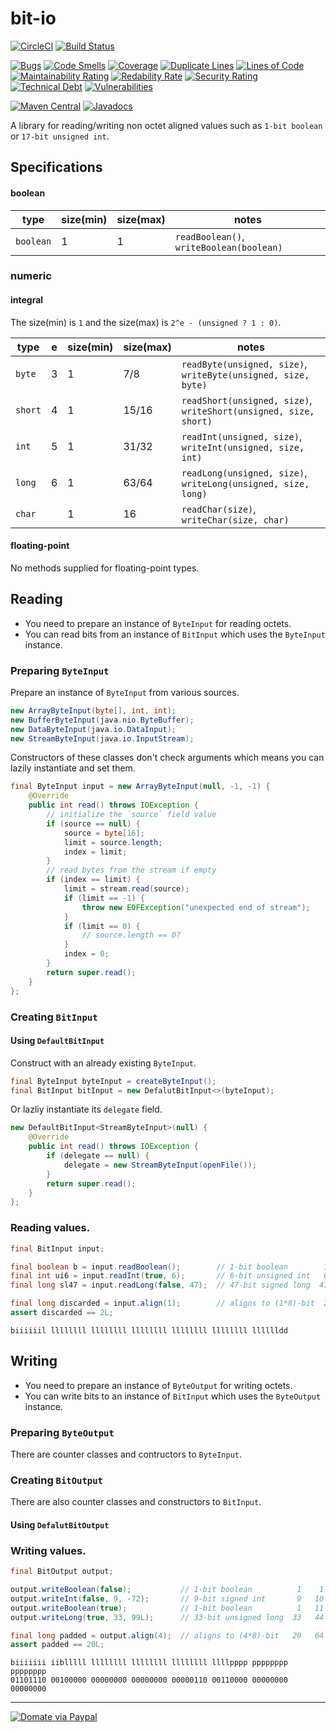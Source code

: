 bit-io
======
[![CircleCI](https://circleci.com/gh/jinahya/bit-io/tree/develop.svg?style=svg)](https://circleci.com/gh/jinahya/bit-io/tree/develop)
[![Build Status](https://travis-ci.org/jinahya/bit-io.svg?branch=develop)](https://travis-ci.org/jinahya/bit-io)

[![Bugs](https://sonarcloud.io/api/project_badges/measure?project=com.github.jinahya%3Abit-io%3Adevelop&metric=bugs)](https://sonarcloud.io/component_measures?id=com.github.jinahya%3Abit-io%3Adevelop&metric=bugs)
[![Code Smells](https://sonarcloud.io/api/project_badges/measure?project=com.github.jinahya%3Abit-io%3Adevelop&metric=code_smells)](https://sonarcloud.io/component_measures?id=com.github.jinahya%3Abit-io%3Adevelop&metric=code_smells)
[![Coverage](https://sonarcloud.io/api/project_badges/measure?project=com.github.jinahya%3Abit-io%3Adevelop&metric=coverage)](https://sonarcloud.io/component_measures?id=com.github.jinahya%3Abit-io%3Adevelop&metric=Coverage)
[![Duplicate Lines](https://sonarcloud.io/api/project_badges/measure?project=com.github.jinahya%3Abit-io%3Adevelop&metric=duplicated_lines_density)](https://sonarcloud.io/component_measures?id=com.github.jinahya%3Abit-io%3Adevelop&metric=Duplications)
[![Lines of Code](https://sonarcloud.io/api/project_badges/measure?project=com.github.jinahya%3Abit-io%3Adevelop&metric=ncloc)](https://sonarcloud.io/component_measures?id=com.github.jinahya%3Abit-io%3Adevelop&metric=ncloc)
[![Maintainability Rating](https://sonarcloud.io/api/project_badges/measure?project=com.github.jinahya%3Abit-io%3Adevelop&metric=sqale_rating)](https://sonarcloud.io/component_measures?id=com.github.jinahya%3Abit-io%3Adevelop&metric=sqale_rating)
[![Redability Rate](https://sonarcloud.io/api/project_badges/measure?project=com.github.jinahya%3Abit-io%3Adevelop&metric=reliability_rating)](https://sonarcloud.io/component_measures?id=com.github.jinahya%3Abit-io%3Adevelop&metric=Reliability)
[![Security Rating](https://sonarcloud.io/api/project_badges/measure?project=com.github.jinahya%3Abit-io%3Adevelop&metric=security_rating)](https://sonarcloud.io/component_measures?id=com.github.jinahya%3Abit-io%3Adevelop&metric=Security)
[![Technical Debt](https://sonarcloud.io/api/project_badges/measure?project=com.github.jinahya%3Abit-io%3Adevelop&metric=sqale_index)](https://sonarcloud.io/component_measures?id=com.github.jinahya%3Abit-io%3Adevelop&metric=Maintainability)
[![Vulnerabilities](https://sonarcloud.io/api/project_badges/measure?project=com.github.jinahya%3Abit-io%3Adevelop&metric=vulnerabilities)](https://sonarcloud.io/component_measures?id=com.github.jinahya%3Abit-io%3Adevelop&metric=vulnerabilities)

[![Maven Central](https://img.shields.io/maven-central/v/com.github.jinahya/bit-io.svg)](http://search.maven.org/#search%7Cga%7C1%7Ca%3A%22bit-io%22)
[![Javadocs](http://www.javadoc.io/badge/com.github.jinahya/bit-io.svg)](http://www.javadoc.io/doc/com.github.jinahya/bit-io)

A library for reading/writing non octet aligned values such as `1-bit boolean` or `17-bit unsigned int`.

## Specifications

#### boolean

|type     |size(min)|size(max)|notes|
|---------|---------|---------|-----|
|`boolean`|1        |1        |`readBoolean()`, `writeBoolean(boolean)`|

### numeric

#### integral

The size(min) is `1` and the size(max) is `2^e - (unsigned ? 1 : 0)`.

|type   |e  |size(min)|size(max)|notes
|-------|---|---------|---------|-----
|`byte` |3  |1        |7/8      |`readByte(unsigned, size)`, `writeByte(unsigned, size, byte)`|
|`short`|4  |1        |15/16    |`readShort(unsigned, size)`, `writeShort(unsigned, size, short)`|
|`int`  |5  |1        |31/32    |`readInt(unsigned, size)`, `writeInt(unsigned, size, int)`|
|`long` |6  |1        |63/64    |`readLong(unsigned, size)`, `writeLong(unsigned, size, long)`|
|`char` |   |1        |16       |`readChar(size)`, `writeChar(size, char)`|

#### floating-point

No methods supplied for floating-point types.

## Reading

* You need to prepare an instance of `ByteInput` for reading octets.
* You can read bits from an instance of `BitInput` which uses the `ByteInput` instance.

### Preparing `ByteInput`

Prepare an instance of `ByteInput` from various sources.

````java
new ArrayByteInput(byte[], int, int);
new BufferByteInput(java.nio.ByteBuffer);
new DataByteInput(java.io.DataInput);
new StreamByteInput(java.io.InputStream);
````

Constructors of these classes don't check arguments which means you can lazily instantiate and set them.

```java
final ByteInput input = new ArrayByteInput(null, -1, -1) {
    @Override
    public int read() throws IOException {
        // initialize the `source` field value
        if (source == null) {
            source = byte[16];
            limit = source.length;
            index = limit;
        }
        // read bytes from the stream if empty
        if (index == limit) {
            limit = stream.read(source);
            if (limit == -1) {
                throw new EOFException("unexpected end of stream");
            }
            if (limit == 0) {
                // source.length == 0?
            }
            index = 0;
        }
        return super.read();
    }
};
```

### Creating `BitInput`

#### Using `DefaultBitInput`

Construct with an already existing `ByteInput`.

```java
final ByteInput byteInput = createByteInput();
final BitInput bitInput = new DefalutBitInput<>(byteInput);
```

Or lazliy instantiate its `delegate` field.

```java
new DefaultBitInput<StreamByteInput>(null) {
    @Override
    public int read() throws IOException {
        if (delegate == null) {
            delegate = new StreamByteInput(openFile());
        }
        return super.read();
    }
};

```

### Reading values.

```java
final BitInput input;

final boolean b = input.readBoolean();        // 1-bit boolean        1    1
final int ui6 = input.readInt(true, 6);       // 6-bit unsigned int   6    7
final long sl47 = input.readLong(false, 47);  // 47-bit signed long  47   54

final long discarded = input.align(1);        // aligns to (1*8)-bit  2   56
assert discarded == 2L;
```

```
biiiiiil llllllll llllllll llllllll llllllll llllllll lllllldd
```

## Writing

* You need to prepare an instance of `ByteOutput` for writing octets.
* You can write bits to an instance of `BitInput` which uses the `ByteOutput` instance.

### Preparing `ByteOutput`

There are counter classes and contructors to `ByteInput`.

### Creating `BitOutput`

There are also counter classes and constructors to `BitInput`.

#### Using `DefalutBitOutput`

### Writing values.

```java
final BitOutput output;

output.writeBoolean(false);           // 1-bit boolean          1    1
output.writeInt(false, 9, -72);       // 9-bit signed int       9   10
output.writeBoolean(true);            // 1-bit boolean          1   11
output.writeLong(true, 33, 99L);      // 33-bit unsigned long  33   44

final long padded = output.align(4);  // aligns to (4*8)-bit   20   64
assert padded == 20L;
```

```
biiiiiii iiblllll llllllll llllllll llllllll llllpppp pppppppp pppppppp
01101110 00100000 00000000 00000000 00000110 00110000 00000000 00000000
```

----
[![Domate via Paypal](https://img.shields.io/badge/donate-paypal-blue.svg)](https://www.paypal.com/cgi-bin/webscr?cmd=_cart&business=A954LDFBW4B9N&lc=KR&item_name=GitHub&amount=5%2e00&currency_code=USD&button_subtype=products&add=1&bn=PP%2dShopCartBF%3adonate%2dpaypal%2dblue%2epng%3aNonHosted)
